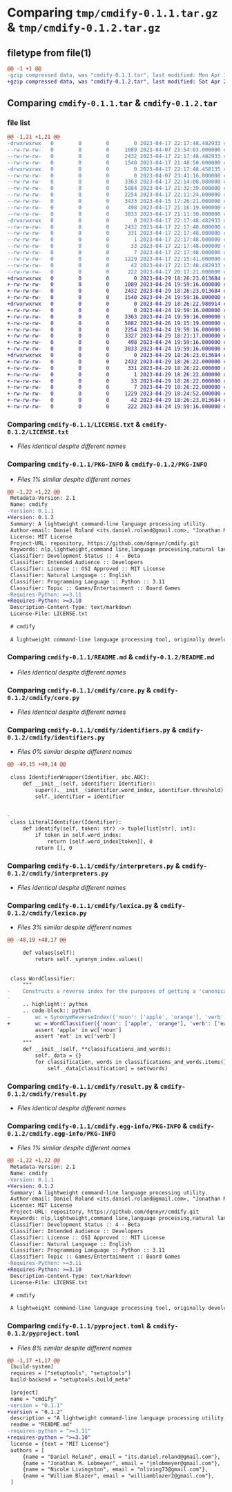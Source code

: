 # Comparing `tmp/cmdify-0.1.1.tar.gz` & `tmp/cmdify-0.1.2.tar.gz`

## filetype from file(1)

```diff
@@ -1 +1 @@
-gzip compressed data, was "cmdify-0.1.1.tar", last modified: Mon Apr 17 22:17:48 2023, max compression
+gzip compressed data, was "cmdify-0.1.2.tar", last modified: Sat Apr 29 18:26:23 2023, max compression
```

## Comparing `cmdify-0.1.1.tar` & `cmdify-0.1.2.tar`

### file list

```diff
@@ -1,21 +1,21 @@
-drwxrwxrwx   0        0        0        0 2023-04-17 22:17:48.482933 cmdify-0.1.1/
--rw-rw-rw-   0        0        0     1089 2023-04-07 23:54:03.000000 cmdify-0.1.1/LICENSE.txt
--rw-rw-rw-   0        0        0     2432 2023-04-17 22:17:48.482933 cmdify-0.1.1/PKG-INFO
--rw-rw-rw-   0        0        0     1540 2023-04-17 21:48:50.000000 cmdify-0.1.1/README.md
-drwxrwxrwx   0        0        0        0 2023-04-17 22:17:48.458135 cmdify-0.1.1/cmdify/
--rw-rw-rw-   0        0        0        0 2023-04-07 23:41:16.000000 cmdify-0.1.1/cmdify/__init__.py
--rw-rw-rw-   0        0        0     3363 2023-04-17 22:14:08.000000 cmdify-0.1.1/cmdify/core.py
--rw-rw-rw-   0        0        0     5884 2023-04-17 21:32:39.000000 cmdify-0.1.1/cmdify/identifiers.py
--rw-rw-rw-   0        0        0     2254 2023-04-17 22:11:24.000000 cmdify-0.1.1/cmdify/interpreters.py
--rw-rw-rw-   0        0        0     3433 2023-04-15 17:26:21.000000 cmdify-0.1.1/cmdify/lexica.py
--rw-rw-rw-   0        0        0      498 2023-04-17 21:16:19.000000 cmdify-0.1.1/cmdify/preprocessors.py
--rw-rw-rw-   0        0        0     3833 2023-04-17 21:11:30.000000 cmdify-0.1.1/cmdify/result.py
-drwxrwxrwx   0        0        0        0 2023-04-17 22:17:48.482933 cmdify-0.1.1/cmdify.egg-info/
--rw-rw-rw-   0        0        0     2432 2023-04-17 22:17:48.000000 cmdify-0.1.1/cmdify.egg-info/PKG-INFO
--rw-rw-rw-   0        0        0      331 2023-04-17 22:17:48.000000 cmdify-0.1.1/cmdify.egg-info/SOURCES.txt
--rw-rw-rw-   0        0        0        1 2023-04-17 22:17:48.000000 cmdify-0.1.1/cmdify.egg-info/dependency_links.txt
--rw-rw-rw-   0        0        0       33 2023-04-17 22:17:48.000000 cmdify-0.1.1/cmdify.egg-info/requires.txt
--rw-rw-rw-   0        0        0        7 2023-04-17 22:17:48.000000 cmdify-0.1.1/cmdify.egg-info/top_level.txt
--rw-rw-rw-   0        0        0     1229 2023-04-17 22:15:41.000000 cmdify-0.1.1/pyproject.toml
--rw-rw-rw-   0        0        0       42 2023-04-17 22:17:48.482933 cmdify-0.1.1/setup.cfg
--rw-rw-rw-   0        0        0      222 2023-04-17 20:17:21.000000 cmdify-0.1.1/setup.py
+drwxrwxrwx   0        0        0        0 2023-04-29 18:26:23.013684 cmdify-0.1.2/
+-rw-rw-rw-   0        0        0     1089 2023-04-24 19:59:16.000000 cmdify-0.1.2/LICENSE.txt
+-rw-rw-rw-   0        0        0     2432 2023-04-29 18:26:23.013684 cmdify-0.1.2/PKG-INFO
+-rw-rw-rw-   0        0        0     1540 2023-04-24 19:59:16.000000 cmdify-0.1.2/README.md
+drwxrwxrwx   0        0        0        0 2023-04-29 18:26:22.980914 cmdify-0.1.2/cmdify/
+-rw-rw-rw-   0        0        0        0 2023-04-24 19:59:16.000000 cmdify-0.1.2/cmdify/__init__.py
+-rw-rw-rw-   0        0        0     3363 2023-04-24 19:59:16.000000 cmdify-0.1.2/cmdify/core.py
+-rw-rw-rw-   0        0        0     5882 2023-04-26 19:15:19.000000 cmdify-0.1.2/cmdify/identifiers.py
+-rw-rw-rw-   0        0        0     2254 2023-04-24 19:59:16.000000 cmdify-0.1.2/cmdify/interpreters.py
+-rw-rw-rw-   0        0        0     3327 2023-04-29 18:21:17.000000 cmdify-0.1.2/cmdify/lexica.py
+-rw-rw-rw-   0        0        0      498 2023-04-24 19:59:16.000000 cmdify-0.1.2/cmdify/preprocessors.py
+-rw-rw-rw-   0        0        0     3833 2023-04-24 19:59:16.000000 cmdify-0.1.2/cmdify/result.py
+drwxrwxrwx   0        0        0        0 2023-04-29 18:26:23.013684 cmdify-0.1.2/cmdify.egg-info/
+-rw-rw-rw-   0        0        0     2432 2023-04-29 18:26:22.000000 cmdify-0.1.2/cmdify.egg-info/PKG-INFO
+-rw-rw-rw-   0        0        0      331 2023-04-29 18:26:22.000000 cmdify-0.1.2/cmdify.egg-info/SOURCES.txt
+-rw-rw-rw-   0        0        0        1 2023-04-29 18:26:22.000000 cmdify-0.1.2/cmdify.egg-info/dependency_links.txt
+-rw-rw-rw-   0        0        0       33 2023-04-29 18:26:22.000000 cmdify-0.1.2/cmdify.egg-info/requires.txt
+-rw-rw-rw-   0        0        0        7 2023-04-29 18:26:22.000000 cmdify-0.1.2/cmdify.egg-info/top_level.txt
+-rw-rw-rw-   0        0        0     1229 2023-04-29 18:24:52.000000 cmdify-0.1.2/pyproject.toml
+-rw-rw-rw-   0        0        0       42 2023-04-29 18:26:23.013684 cmdify-0.1.2/setup.cfg
+-rw-rw-rw-   0        0        0      222 2023-04-24 19:59:16.000000 cmdify-0.1.2/setup.py
```

### Comparing `cmdify-0.1.1/LICENSE.txt` & `cmdify-0.1.2/LICENSE.txt`

 * *Files identical despite different names*

### Comparing `cmdify-0.1.1/PKG-INFO` & `cmdify-0.1.2/PKG-INFO`

 * *Files 1% similar despite different names*

```diff
@@ -1,22 +1,22 @@
 Metadata-Version: 2.1
 Name: cmdify
-Version: 0.1.1
+Version: 0.1.2
 Summary: A lightweight command-line language processing utility.
 Author-email: Daniel Roland <its.daniel.roland@gmail.com>, "Jonathan M. Lobmeyer" <jmlobmeyer@gmail.com>, Nicole Livingston <nliving73@gmail.com>, William Blazer <williamblazer2@gmail.com>
 License: MIT License
 Project-URL: repository, https://github.com/dqnnyr/cmdify.git
 Keywords: nlp,lightweight,command line,language processing,natural language processing,twilight imperium,ti4
 Classifier: Development Status :: 4 - Beta
 Classifier: Intended Audience :: Developers
 Classifier: License :: OSI Approved :: MIT License
 Classifier: Natural Language :: English
 Classifier: Programming Language :: Python :: 3.11
 Classifier: Topic :: Games/Entertainment :: Board Games
-Requires-Python: >=3.11
+Requires-Python: >=3.10
 Description-Content-Type: text/markdown
 License-File: LICENSE.txt
 
 # cmdify
 
 A lightweight command-line language processing tool, originally developed for Twilight Imperium 4.
```

### Comparing `cmdify-0.1.1/README.md` & `cmdify-0.1.2/README.md`

 * *Files identical despite different names*

### Comparing `cmdify-0.1.1/cmdify/core.py` & `cmdify-0.1.2/cmdify/core.py`

 * *Files identical despite different names*

### Comparing `cmdify-0.1.1/cmdify/identifiers.py` & `cmdify-0.1.2/cmdify/identifiers.py`

 * *Files 0% similar despite different names*

```diff
@@ -49,15 +49,14 @@
 
 class IdentifierWrapper(Identifier, abc.ABC):
     def __init__(self, identifier: Identifier):
         super().__init__(identifier.word_index, identifier.threshold)
         self._identifier = identifier
 
 
-
 class LiteralIdentifier(Identifier):
     def identify(self, token: str) -> tuple[list[str], int]:
         if token in self.word_index:
             return [self.word_index[token]], 0
         return [], 0
```

### Comparing `cmdify-0.1.1/cmdify/interpreters.py` & `cmdify-0.1.2/cmdify/interpreters.py`

 * *Files identical despite different names*

### Comparing `cmdify-0.1.1/cmdify/lexica.py` & `cmdify-0.1.2/cmdify/lexica.py`

 * *Files 3% similar despite different names*

```diff
@@ -48,19 +48,17 @@
 
     def values(self):
         return self._synonym_index.values()
 
 
 class WordClassifier:
     """
-    Constructs a reverse index for the purposes of getting a 'canonical representation' of words.
-
     .. highlight:: python
     .. code-block:: python
-        wc = SynonymReverseIndex({'noun': ['apple', 'orange'], 'verb': ['eat']})
+        wc = WordClassifier({'noun': ['apple', 'orange'], 'verb': ['eat']})
         assert 'apple' in wc['noun']
         assert 'eat' in wc['verb']
     """
     def __init__(self, **classifications_and_words):
         self._data = {}
         for classification, words in classifications_and_words.items():
             self._data[classification] = set(words)
```

### Comparing `cmdify-0.1.1/cmdify/result.py` & `cmdify-0.1.2/cmdify/result.py`

 * *Files identical despite different names*

### Comparing `cmdify-0.1.1/cmdify.egg-info/PKG-INFO` & `cmdify-0.1.2/cmdify.egg-info/PKG-INFO`

 * *Files 1% similar despite different names*

```diff
@@ -1,22 +1,22 @@
 Metadata-Version: 2.1
 Name: cmdify
-Version: 0.1.1
+Version: 0.1.2
 Summary: A lightweight command-line language processing utility.
 Author-email: Daniel Roland <its.daniel.roland@gmail.com>, "Jonathan M. Lobmeyer" <jmlobmeyer@gmail.com>, Nicole Livingston <nliving73@gmail.com>, William Blazer <williamblazer2@gmail.com>
 License: MIT License
 Project-URL: repository, https://github.com/dqnnyr/cmdify.git
 Keywords: nlp,lightweight,command line,language processing,natural language processing,twilight imperium,ti4
 Classifier: Development Status :: 4 - Beta
 Classifier: Intended Audience :: Developers
 Classifier: License :: OSI Approved :: MIT License
 Classifier: Natural Language :: English
 Classifier: Programming Language :: Python :: 3.11
 Classifier: Topic :: Games/Entertainment :: Board Games
-Requires-Python: >=3.11
+Requires-Python: >=3.10
 Description-Content-Type: text/markdown
 License-File: LICENSE.txt
 
 # cmdify
 
 A lightweight command-line language processing tool, originally developed for Twilight Imperium 4.
```

### Comparing `cmdify-0.1.1/pyproject.toml` & `cmdify-0.1.2/pyproject.toml`

 * *Files 8% similar despite different names*

```diff
@@ -1,17 +1,17 @@
 [build-system]
 requires = ["setuptools", "setuptools"]
 build-backend = "setuptools.build_meta"
 
 [project]
 name = "cmdify"
-version = "0.1.1"
+version = "0.1.2"
 description = "A lightweight command-line language processing utility."
 readme = "README.md"
-requires-python = ">=3.11"
+requires-python = ">=3.10"
 license = {text = "MIT License"}
 authors = [
     {name = "Daniel Roland", email = "its.daniel.roland@gmail.com"},
     {name = "Jonathan M. Lobmeyer", email = "jmlobmeyer@gmail.com"},
     {name = "Nicole Livingston", email = "nliving73@gmail.com"},
     {name = "William Blazer", email = "williamblazer2@gmail.com"},
 ]
```

